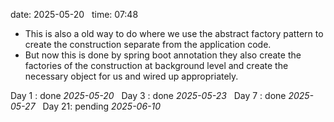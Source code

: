 date: 2025-05-20  
time: 07:48  

-  This is also a old way to do where we use the abstract factory pattern to create the construction separate from the application code.
- But now this is done by spring boot annotation they also create the factories of the construction at background level and create the necessary object for us and wired up appropriately.
  

Day 1 : done *2025-05-20*  
Day 3 : done *2025-05-23*  
Day 7 : done *2025-05-27*  
Day 21: pending *2025-06-10*